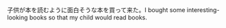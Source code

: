 <tr><td>子供が本を読むように面白そうな本を買って来た。<td><tr><tr><td>I bought some interesting-looking books so that my child would read books.<td><tr></table>

